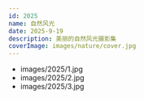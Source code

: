 ```yaml
---
id: 2025
name: 自然风光
date: 2025-9-19
description: 美丽的自然风光摄影集
coverImage: images/nature/cover.jpg
---
```

- images/2025/1.jpg
- images/2025/2.jpg
- images/2025/3.jpg
